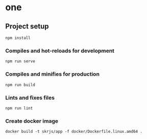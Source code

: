<!--
 * @Author: Liang Liang
 * @Date: 2021-09-29 19:12:11
 * @Description: 
-->
# one

## Project setup
```
npm install
```

### Compiles and hot-reloads for development
```
npm run serve
```

### Compiles and minifies for production
```
npm run build
```

### Lints and fixes files
```
npm run lint
```

### Create docker image
```
docker build -t skrjs/app -f docker/Dockerfile.linux.amd64 .
```
